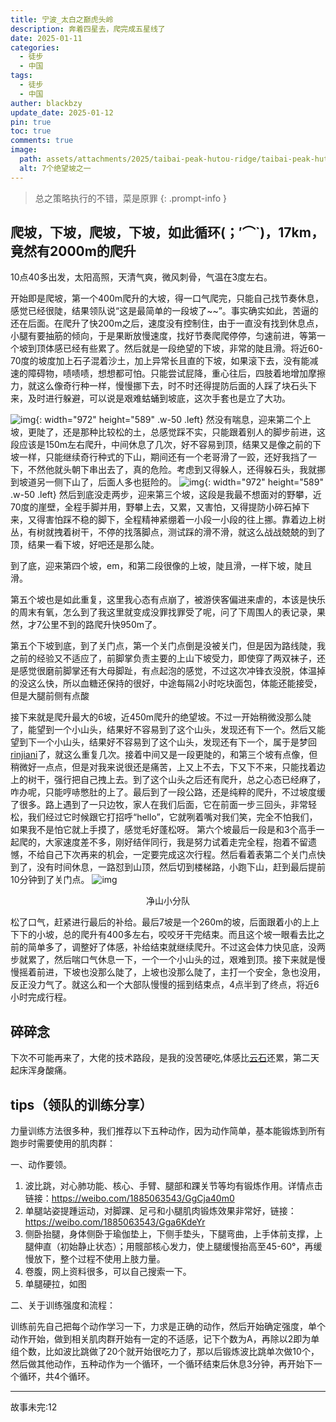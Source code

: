 ```yaml
---
title: 宁波_太白之巅虎头岭
description: 奔着四星去，爬完成五星线了
date: 2025-01-11
categories:
  - 徒步
  - 中国
tags:
  - 徒步
  - 中国
auther: blackbzy
update_date: 2025-01-12
pin: true
toc: true
comments: true
image:
  path: assets/attachments/2025/taibai-peak-hutou-ridge/taibai-peak-hutou-ridge03.jpg
  alt: 7个绝望坡之一
---
```



> 总之策略执行的不错，菜是原罪
{: .prompt-info }

## 爬坡，下坡，爬坡，下坡，如此循环(；′⌒`)，17km，竟然有2000m的爬升
10点40多出发，太阳高照，天清气爽，微风刺骨，气温在3度左右。

开始即是爬坡，第一个400m爬升的大坡，得一口气爬完，只能自己找节奏休息，感觉已经很陡，结果领队说“这是最简单的一段坡了~~”。事实确实如此，苦逼的还在后面。在爬升了快200m之后，速度没有控制住，由于一直没有找到休息点，小腿有要抽筋的倾向，于是果断放慢速度，找好节奏爬爬停停，匀速前进，等第一个坡到顶体感已经有些累了。然后就是一段绝望的下坡，非常的陡且滑。将近60-70度的坡度加上石子混着沙土，加上异常长且直的下坡，如果滚下去，没有能减速的障碍物，啧啧啧，想想都可怕。只能尝试屁降，重心往后，四肢着地增加摩擦力，就这么像奇行种一样，慢慢挪下去，时不时还得提防后面的人踩了块石头下来，及时进行躲避，可以说是艰难蛄蛹到坡底，这次手套也是立了大功。

![img](assets/attachments/2025/taibai-peak-hutou-ridge/taibai-peak-hutou-ridge01.jpg){: width="972" height="589" .w-50 .left}
然没有喘息，迎来第二个上坡，更陡了，还是那种比较松的土，总感觉踩不实，只能跟着别人的脚步前进，这段应该是150m左右爬升，中间休息了几次，好不容易到顶，结果又是像之前的下坡一样，只能继续奇行种式的下山，期间还有一个老哥滑了一跤，还好我挡了一下，不然他就头朝下串出去了，真的危险。考虑到又得躲人，还得躲石头，我就挪到坡道另一侧下山了，后面人多也挺险的。
![img](assets/attachments/2025/taibai-peak-hutou-ridge/taibai-peak-hutou-ridge02.jpg){: width="972" height="589" .w-50 .left}
然后到底没走两步，迎来第三个坡，这段是我最不想面对的野攀，近70度的崖壁，全程手脚并用，野攀上去，又累，又害怕，又得提防小碎石掉下来，又得害怕踩不稳的脚下，全程精神紧绷着一小段一小段的往上挪。靠着边上树丛，有树就拽着树干，不停的找落脚点，测试踩的滑不滑，就这么战战兢兢的到了顶，结果一看下坡，好吧还是那么陡。

到了底，迎来第四个坡，em，和第二段很像的上坡，陡且滑，一样下坡，陡且滑。

第五个坡也是如此重复，这里我心态有点崩了，被游侠客偏进来虐的，本该是快乐的周末有氧，怎么到了我这里就变成没罪找罪受了呢，问了下周围人的表记录，果然，才7公里不到的路爬升快950m了。

第五个下坡到底，到了关门点，第一个关门点倒是没被关门，但是因为路线陡，我之前的经验又不适应了，前脚掌负责主要的上山下坡受力，即使穿了两双袜子，还是感觉很磨前脚掌还有大母脚趾，有点起泡的感觉，不过这次冲锋衣没脱，体温掉的没这么快，所以血糖还保持的很好，中途每隔2小时吃块面包，体能还能接受，但是大腿前侧有点酸

接下来就是爬升最大的6坡，近450m爬升的绝望坡。不过一开始稍微没那么陡了，能望到一个小山头，结果好不容易到了这个山头，发现还有下一个。然后又能望到下一个小山头，结果好不容易到了这个山头，发现还有下一个，属于是梦回[rinjiani](/posts/indonesia-volcano)了，就这么重复几次。接着中间又是一段更陡的，和第三个坡有点像，但稍微好一点点，但是对我来说很还是痛苦，上又上不去，下又下不来，只能找着边上的树干，强行把自己拽上去。到了这个山头之后还有爬升，总之心态已经麻了，咋办呢，只能哼哧憋肚的上了。最后到了一段公路，还是纯粹的爬升，不过坡度缓了很多。路上遇到了一只边牧，家人在我们后面，它在前面一步三回头，非常轻松，我们经过它时候跟它打招呼“hello”，它就咧着嘴对我们笑，完全不怕我们，如果我不是怕它就上手摸了，感觉毛好蓬松呀。
第六个坡最后一段是和3个高手一起爬的，大家速度差不多，刚好结伴同行，我是努力试着走完全程，抱着不留遗憾，不给自己下次再来的机会，一定要完成这次行程。然后看着表第二个关门点快到了，没有时间休息，一路怼到山顶，然后切到楼梯路，小跑下山，赶到最后提前10分钟到了关门点。
![img](assets/attachments/2025/taibai-peak-hutou-ridge/taibai-peak-hutou-ridge04.jpg)
<p align="center">净山小分队</p>
松了口气，赶紧进行最后的补给。最后7坡是一个260m的坡，后面跟着小的上上下下的小坡，总的爬升有400多左右，咬咬牙干完结束。而且这个坡一眼看去比之前的简单多了，调整好了体感，补给结束就继续爬升。不过这会体力快见底，没两步就累了，然后喘口气休息一下，一个一个小山头的过，艰难到顶。接下来就是慢慢摇着前进，下坡也没那么陡了，上坡也没那么陡了，主打一个安全，急也没用，反正没力气了。就这么和一个大部队慢慢的摇到结束点，4点半到了终点，将近6小时完成行程。

## 碎碎念
下次不可能再来了，大佬的技术路段，是我的没苦硬吃,体感比[云石](/posts/cloud_stone_marcocyclic)还累，第二天起床浑身酸痛。

## tips（领队的训练分享）
力量训练方法很多种，我们推荐以下五种动作，因为动作简单，基本能锻炼到所有跑步时需要使用的肌肉群：

一、动作要领。

1. 波比跳，对心肺功能、核心、手臂、腿部和踝关节等均有锻炼作用。详情点击链接：https://weibo.com/1885063543/GgCja40m0
2. 单腿站姿提踵运动，对脚踝、足弓和小腿肌肉锻炼效果非常好，链接：https://weibo.com/1885063543/Gga6KdeYr
3. 侧卧抬腿，身体侧卧于瑜伽垫上，下侧手垫头，下腿弯曲，上手体前支撑，上腿伸直（初始静止状态）；用髋部核心发力，使上腿缓慢抬高至45-60°，再缓慢放下，整个过程不使用上肢力量。
4. 卷腹，网上资料很多，可以自己搜索一下。
5. 单腿硬拉，如图

二、关于训练强度和流程：

训练前先自己把每个动作学习一下，力求是正确的动作，然后开始确定强度，单个动作开始，做到相关肌肉群开始有一定的不适感，记下个数为A，再除以2即为单组个数，比如波比跳做了20个就开始很吃力了，那以后锻炼波比跳单次做10个，然后做其他动作，五种动作为一个循环，一个循环结束后休息3分钟，再开始下一个循环，共4个循环。

---
故事未完:12
